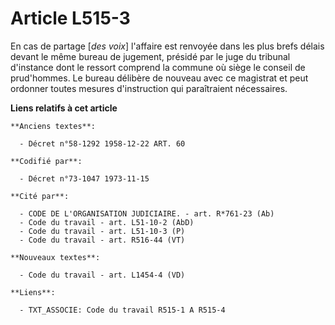 # Article L515-3

En cas de partage [*des voix*] l'affaire est renvoyée dans les plus brefs délais devant le même bureau de jugement, présidé
par le juge du tribunal d'instance dont le ressort comprend la commune où siège le conseil de prud'hommes. Le bureau délibère
de nouveau avec ce magistrat et peut ordonner toutes mesures d'instruction qui paraîtraient nécessaires.

**Liens relatifs à cet article**

	**Anciens textes**:

	  - Décret n°58-1292 1958-12-22 ART. 60

	**Codifié par**:

	  - Décret n°73-1047 1973-11-15

	**Cité par**:

	  - CODE DE L'ORGANISATION JUDICIAIRE. - art. R*761-23 (Ab)
	  - Code du travail - art. L51-10-2 (AbD)
	  - Code du travail - art. L51-10-3 (P)
	  - Code du travail - art. R516-44 (VT)

	**Nouveaux textes**:

	  - Code du travail - art. L1454-4 (VD)

	**Liens**:

	  - TXT_ASSOCIE: Code du travail R515-1 A R515-4
